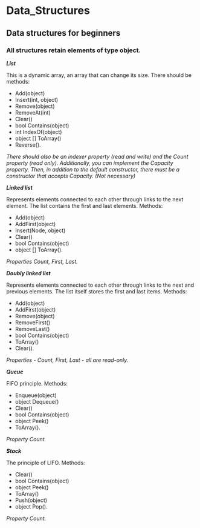 # Data_Structures
## Data structures for beginners
### All structures retain elements of type object.

***List***

This is a dynamic array, an array that can change its size.
There should be methods:
+ Add(object)
+ Insert(int, object)
+ Remove(object)
+ RemoveAt(int)
+ Clear()
+ bool Contains(object)
+ int IndexOf(object)
+ object [] ToArray()
+ Reverse().

*There should also be an indexer property (read and write) and the Count property (read only).
Additionally, you can implement the Capacity property. 
Then, in addition to the default constructor, there must be a constructor that accepts Capacity. (Not necessary)*

***Linked list***

Represents elements connected to each other through links to the next element.
The list contains the first and last elements.
Methods:
+ Add(object)
+ AddFirst(object)
+ Insert(Node, object)
+ Clear()
+ bool Contains(object)
+ object [] ToArray().

*Properties Count, First, Last.*

***Doubly linked list***

Represents elements connected to each other through links to the next and previous elements.
The list itself stores the first and last items.
Methods:
+ Add(object)
+ AddFirst(object)
+ Remove(object)
+ RemoveFirst()
+ RemoveLast()
+ bool Contains(object)
+ ToArray()
+ Clear().

*Properties - Count, First, Last - all are read-only.*

***Queue***

FIFO principle.
Methods:
+ Enqueue(object)
+ object Dequeue()
+ Clear()
+ bool Contains(object)
+ object Peek()
+ ToArray().

*Property Count.*

***Stack***

The principle of LIFO.
Methods:
+ Clear()
+ bool Contains(object)
+ object Peek()
+ ToArray()
+ Push(object)
+ object Pop().

*Property Count.*
